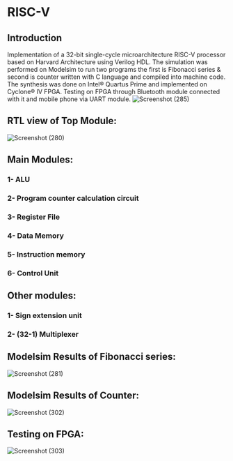 # RISC-V
## Introduction
Implementation of a 32-bit single-cycle microarchitecture RISC-V processor based on Harvard Architecture using Verilog HDL.
The simulation was performed on Modelsim to run two programs the first is Fibonacci series & second is counter written with C language and compiled into machine code. 
The synthesis was done on Intel® Quartus Prime and implemented on Cyclone® IV FPGA.
Testing on FPGA through Bluetooth module connected with it and mobile phone via UART module.
![Screenshot (285)](https://user-images.githubusercontent.com/102371006/224100404-f1938d91-d56d-44b3-8e47-51e2041fcc7b.png)

## RTL view of Top Module:
![Screenshot (280)](https://user-images.githubusercontent.com/102371006/224103119-f3aefa26-e7e3-4a31-aa27-e14bc2363b08.png)

## Main Modules:
### 1- ALU
### 2- Program counter calculation circuit
### 3- Register File
### 4- Data Memory
### 5- Instruction memory
### 6- Control Unit

## Other modules:
### 1- Sign extension unit
### 2- (32-1) Multiplexer

## Modelsim Results of Fibonacci series:
![Screenshot (281)](https://user-images.githubusercontent.com/102371006/224440190-656529c8-9807-44c1-aac6-689438f7d744.png)

## Modelsim Results of Counter:
![Screenshot (302)](https://user-images.githubusercontent.com/102371006/226504580-5b725a8a-2bb6-4960-b5e8-f5a3fd0b6360.png)

## Testing on FPGA:
![Screenshot (303)](https://user-images.githubusercontent.com/102371006/226596212-a050aafe-1071-4f6b-8e61-1970d1a2a755.png)



